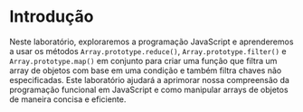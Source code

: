 # Introdução

Neste laboratório, exploraremos a programação JavaScript e aprenderemos a usar os métodos `Array.prototype.reduce()`, `Array.prototype.filter()` e `Array.prototype.map()` em conjunto para criar uma função que filtra um array de objetos com base em uma condição e também filtra chaves não especificadas. Este laboratório ajudará a aprimorar nossa compreensão da programação funcional em JavaScript e como manipular arrays de objetos de maneira concisa e eficiente.
